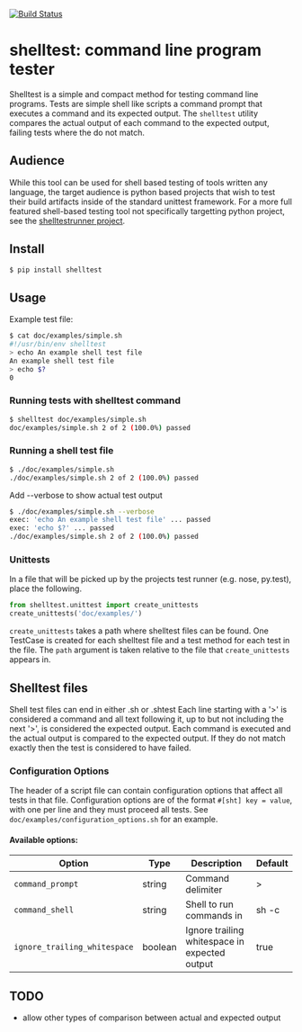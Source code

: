 [![Build Status](https://travis-ci.org/jthacker/shelltest.svg?branch=master)](https://travis-ci.org/jthacker/shelltest)

# shelltest: command line program tester
Shelltest is a simple and compact method for testing command line programs.
Tests are simple shell like scripts a command prompt that executes a command and
its expected output. The `shelltest` utility compares the actual output of each
command to the expected output, failing tests where the do not match.

## Audience
While this tool can be used for shell based testing of tools written any language,
the target audience is python based projects that wish to test their build artifacts inside of the
standard unittest framework.
For a more full featured shell-based testing tool not specifically targetting python project,
see the [shelltestrunner project](https://github.com/simonmichael/shelltestrunner).

## Install
```bash
$ pip install shelltest
```

## Usage
Example test file:
```bash
$ cat doc/examples/simple.sh
#!/usr/bin/env shelltest
> echo An example shell test file
An example shell test file
> echo $?
0
```

### Running tests with shelltest command
```bash
$ shelltest doc/examples/simple.sh
doc/examples/simple.sh 2 of 2 (100.0%) passed
```

### Running a shell test file
```bash
$ ./doc/examples/simple.sh
./doc/examples/simple.sh 2 of 2 (100.0%) passed
```

Add --verbose to show actual test output
```bash
$ ./doc/examples/simple.sh --verbose
exec: 'echo An example shell test file' ... passed
exec: 'echo $?' ... passed
./doc/examples/simple.sh 2 of 2 (100.0%) passed
```

### Unittests
In a file that will be picked up by the projects test runner (e.g. nose, py.test),
place the following.
```python
from shelltest.unittest import create_unittests
create_unittests('doc/examples/')
```
`create_unittests` takes a path where shelltest files can be found.
One TestCase is created for each shelltest file and a test method for each test in the file.
The `path` argument is taken relative to the file that `create_unittests` appears in.

## Shelltest files
Shell test files can end in either .sh or .shtest
Each line starting with a '>' is considered a command and all text following it,
up to but not including the next '>', is considered the expected output.
Each command is executed and the actual output is compared to the expected output.
If they do not match exactly then the test is considered to have failed.

### Configuration Options
The header of a script file can contain configuration options that affect all tests in that file.
Configuration options are of the format `#[sht] key = value`, with one per line and they must proceed all tests.
See `doc/examples/configuration_options.sh` for an example.

#### Available options:

| Option                       | Type    | Description                                   | Default |
| ---------------------------- | ------- | --------------------------------------------- | ------- |
| `command_prompt`             | string  | Command delimiter                             | >       |
| `command_shell`              | string  | Shell to run commands in                      | sh -c   |
| `ignore_trailing_whitespace` | boolean | Ignore trailing whitespace in expected output | true    |

## TODO
* allow other types of comparison between actual and expected output

